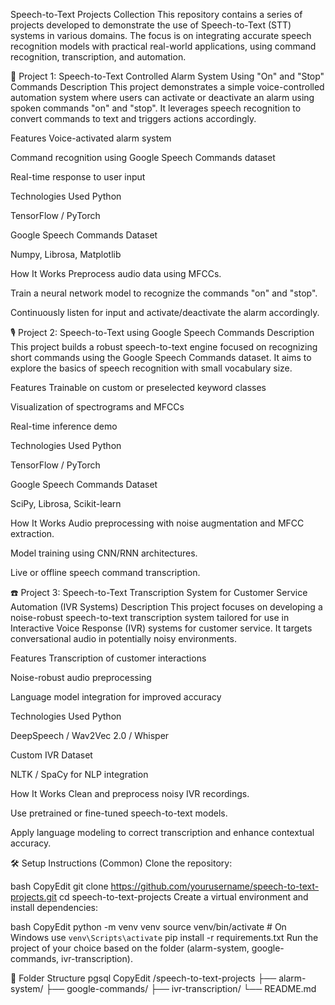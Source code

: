 Speech-to-Text Projects Collection
This repository contains a series of projects developed to demonstrate the use of Speech-to-Text (STT) systems in various domains. The focus is on integrating accurate speech recognition models with practical real-world applications, using command recognition, transcription, and automation.

🔔 Project 1: Speech-to-Text Controlled Alarm System Using "On" and "Stop" Commands
Description
This project demonstrates a simple voice-controlled automation system where users can activate or deactivate an alarm using spoken commands "on" and "stop". It leverages speech recognition to convert commands to text and triggers actions accordingly.

Features
Voice-activated alarm system

Command recognition using Google Speech Commands dataset

Real-time response to user input

Technologies Used
Python

TensorFlow / PyTorch

Google Speech Commands Dataset

Numpy, Librosa, Matplotlib

How It Works
Preprocess audio data using MFCCs.

Train a neural network model to recognize the commands "on" and "stop".

Continuously listen for input and activate/deactivate the alarm accordingly.

🎙️ Project 2: Speech-to-Text using Google Speech Commands
Description
This project builds a robust speech-to-text engine focused on recognizing short commands using the Google Speech Commands dataset. It aims to explore the basics of speech recognition with small vocabulary size.

Features
Trainable on custom or preselected keyword classes

Visualization of spectrograms and MFCCs

Real-time inference demo

Technologies Used
Python

TensorFlow / PyTorch

Google Speech Commands Dataset

SciPy, Librosa, Scikit-learn

How It Works
Audio preprocessing with noise augmentation and MFCC extraction.

Model training using CNN/RNN architectures.

Live or offline speech command transcription.

☎️ Project 3: Speech-to-Text Transcription System for Customer Service Automation (IVR Systems)
Description
This project focuses on developing a noise-robust speech-to-text transcription system tailored for use in Interactive Voice Response (IVR) systems for customer service. It targets conversational audio in potentially noisy environments.

Features
Transcription of customer interactions

Noise-robust audio preprocessing

Language model integration for improved accuracy

Technologies Used
Python

DeepSpeech / Wav2Vec 2.0 / Whisper

Custom IVR Dataset

NLTK / SpaCy for NLP integration

How It Works
Clean and preprocess noisy IVR recordings.

Use pretrained or fine-tuned speech-to-text models.

Apply language modeling to correct transcription and enhance contextual accuracy.

🛠️ Setup Instructions (Common)
Clone the repository:

bash
CopyEdit
git clone https://github.com/yourusername/speech-to-text-projects.git
cd speech-to-text-projects
Create a virtual environment and install dependencies:

bash
CopyEdit
python -m venv venv
source venv/bin/activate  # On Windows use `venv\Scripts\activate`
pip install -r requirements.txt
Run the project of your choice based on the folder (alarm-system, google-commands, ivr-transcription).

📁 Folder Structure
pgsql
CopyEdit
/speech-to-text-projects
  ├── alarm-system/
  ├── google-commands/
  ├── ivr-transcription/
  └── README.md